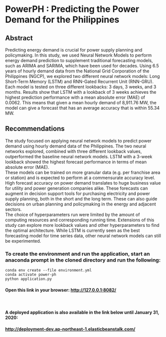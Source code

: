 # PowerPH : Predicting the Power Demand for the Philippines
## Abstract
Predicting energy demand is crucial for power supply planning and policymaking. In this study, we used Neural Network Models to perform energy demand prediction to supplement traditional forecasting models, such as ARIMA and SARIMA, which have been used for decades. Using 6.5 years of hourly demand data from the National Grid Corporation of the Philippines (NGCP), we explored two different neural network models: Long Short-Term Memory (LSTM) and RNN-Gated Recurrent Unit (RNN-GRU). Each model is tested on three different lookbacks: 3 days, 3 weeks, and 3 months. Results show that LSTM with a lookback of 3 weeks achieves the highest prediction performance with a mean absolute error (MAE) of 0.0062. This means that given a mean hourly demand of 8,911.76 MW, the model can give a forecast that has an average accuracy that is within 55.34 MW.

## Recommendations
The study focused on applying neural network models to predict power demand using hourly demand data of the Philippines. The two neural networks explored, combined with three different lookback values, outperformed the baseline neural network models. LSTM with a 3-week lookback showed the highest forecast performance in terms of mean absolute error (MAE).
<br>
These models can be trained on more granular data (e.g. per franchise area or station) and is expected to perform at a commensurate accuracy level.
<br>
High forecast accuracy on power demand translates to huge business value for utility and power generation companies alike. These forecasts can augment in decision support tools for purchasing electricity and power supply planning, both in the short and the long term. These can also guide decisions on urban planning and policymaking in the energy and adjacent sectors.
<br>
The choice of hyperparameters run were limited by the amount of computing resources and corresponding running time. Extensions of this study can explore more lookback values and other hyperparameters to find the optimal architecture. While LSTM is currently seen as the best forecasting model for time series data, other neural network models can still be experimented.




### To create the environment and run the application, start an anaconda prompt in the cloned directory and run the following:

`conda env create --file environment.yml`  
`conda activate power-ph`  
`python application.py`  


#### Open this link in your browser: http://127.0.0.1:8082/

<br>

#### A deployed application is also available in the link below until January 31, 2020:  
#### http://deployment-dev.ap-northeast-1.elasticbeanstalk.com/
